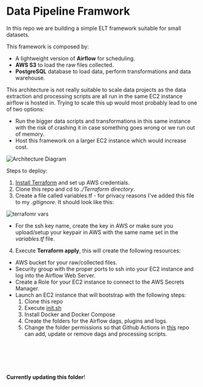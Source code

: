 # Data Pipeline Framwork
In this repo we are building a simple ELT framework suitable for small datasets.

This framework is composed by:
- A lightweight version of **Airflow** for scheduling.
- **AWS S3** to load the raw files collected.
- **PostgreSQL** database to load data, perform transformations and data warehouse.

This architecture is not really suitable to scale data projects as the data extraction and processing scripts are all run in the same EC2 instance airflow is hosted in.  Trying to scale this up would most probably lead to one of two options:
- Run the bigger data scripts and transformations in this same instance with the risk of crashing it in case something goes wrong or we run out of memory.
- Host this framework on a larger EC2 instance which would increase cost.

![Architecture Diagram](https://user-images.githubusercontent.com/24966827/211121309-5baf7506-27f9-4e25-a469-1bcc2ef3bb81.png)


Steps to deploy:
1. [Install Terraform](https://developer.hashicorp.com/terraform/tutorials/aws-get-started/install-cli) and set up AWS credentials.
2. Clone this repo and cd to *./Terraform directory*.
3. Create a file called variables.tf - for privacy reasons I've added this file to my *.gitignore*.  It should look like this:

![terrafomr vars](https://user-images.githubusercontent.com/24966827/211122034-fbcfedc6-da2c-4f12-9e8a-ecbdb7a8417a.png)

  - For the ssh key name, create the key in AWS or make sure you upload/setup your keypair in AWS with the same name set in the *variables.tf* file.

4. Execute **Terraform apply**, this will create the following resources:
  - AWS bucket for your raw/collected files.
  - Security group with the proper ports to ssh into your EC2 instance and log into the Airflow Web Server.
  - Create a Role for your EC2 instance to connect to the AWS Secrets Manager.
  - Launch an EC2 instance that will bootstrap with the following steps:
    1. Clone this repo
    2. Execute [init.sh](https://github.com/adrianoarenas/data-pipeline-framework-V1/blob/main/init_file.sh)
    3. Install Docker and Docker Compose
    4. Create the folders for the Airflow dags, plugins and logs.
    5. Change the folder permissions so that Github Actions in [this](https://github.com/adrianoarenas/datasets-framework-V1) repo can add, update or remove dags and processing scripts.



<br/><br/><br/><br/>

**Currently updating this folder**!
